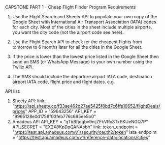 CAPSTONE PART 1 - Cheap Flight Finder
Program Requirements
1. Use the Flight Search and Sheety API to populate your own copy of the Google Sheet with International Air Transport Association (IATA) codes for each city. Most of the cities in the sheet include multiple airports, you want the city code (not the airport code see here).

2. Use the Flight Search API to check for the cheapest flights from tomorrow to 6 months later for all the cities in the Google Sheet.

3. If the price is lower than the lowest price listed in the Google Sheet then send an SMS (or WhatsApp Message) to your own number using the Twilio API.

4. The SMS should include the departure airport IATA code, destination airport IATA code, flight price and flight dates. e.g.

API list:
1. Sheety API:
link: "https://api.sheety.co/f33ae462d27ae5425f8bd7c6ffe10652/flightDeals/prices"
APP_ID = "59643256"
API_KEY = "9965128e0d1758f03feb776c695ee5b0"
2. Amadeus API
API_KEY = "qTbBfjdgbv9nijZFkVRx3TxPKUeNGQ7P"
API_SECRET = "EX2X8KpDpQANAsbh"
link: 
token_endpoint = "https://test.api.amadeus.com/v1/security/oauth2/token"
iata_endpoint = "https://test.api.amadeus.com/v1/reference-data/locations/cities"